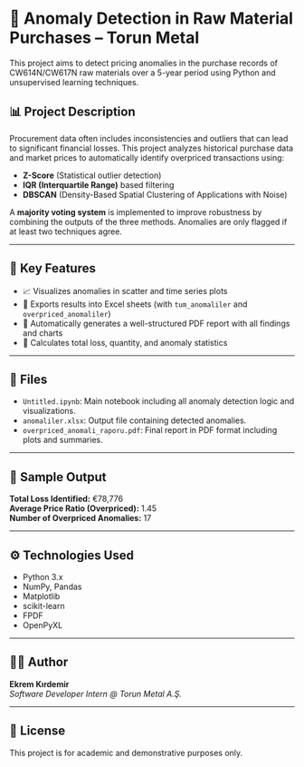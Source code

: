 # 🧠 Anomaly Detection in Raw Material Purchases – Torun Metal

This project aims to detect pricing anomalies in the purchase records of CW614N/CW617N raw materials over a 5-year period using Python and unsupervised learning techniques.

## 📊 Project Description

Procurement data often includes inconsistencies and outliers that can lead to significant financial losses. This project analyzes historical purchase data and market prices to automatically identify overpriced transactions using:

- **Z-Score** (Statistical outlier detection)
- **IQR (Interquartile Range)** based filtering
- **DBSCAN** (Density-Based Spatial Clustering of Applications with Noise)

A **majority voting system** is implemented to improve robustness by combining the outputs of the three methods. Anomalies are only flagged if at least two techniques agree.

---

## 📁 Key Features

- 📈 Visualizes anomalies in scatter and time series plots
- 📂 Exports results into Excel sheets (with `tum_anomaliler` and `overpriced_anomaliler`)
- 🧾 Automatically generates a well-structured PDF report with all findings and charts
- 🧮 Calculates total loss, quantity, and anomaly statistics

---

## 📁 Files

- `Untitled.ipynb`: Main notebook including all anomaly detection logic and visualizations.
- `anomaliler.xlsx`: Output file containing detected anomalies.
- `overpriced_anomali_raporu.pdf`: Final report in PDF format including plots and summaries.

---

## 📌 Sample Output

**Total Loss Identified:** €78,776  
**Average Price Ratio (Overpriced):** 1.45  
**Number of Overpriced Anomalies:** 17  

---

## ⚙️ Technologies Used

- Python 3.x
- NumPy, Pandas
- Matplotlib
- scikit-learn
- FPDF
- OpenPyXL

---

## 🧑‍💻 Author

**Ekrem Kırdemir**  
*Software Developer Intern @ Torun Metal A.Ş.*

---

## 📄 License

This project is for academic and demonstrative purposes only.
